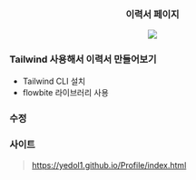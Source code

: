 <h3 align="center">이력서 페이지</h3>
<p align="center">
<img src="https://img.shields.io/badge/-Tailwind-blue"/></a>
</p>

### Tailwind 사용해서 이력서 만들어보기
- Tailwind CLI 설치
- flowbite 라이브러리 사용
### 수정

### 사이트
> https://yedol1.github.io/Profile/index.html
